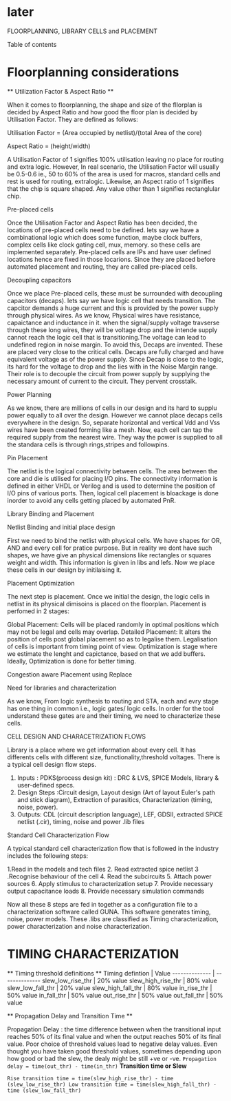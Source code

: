 # later
FLOORPLANNING, LIBRARY CELLS and PLACEMENT

Table of contents  
# Floorplanning considerations
** Utilization Factor & Aspect Ratio **

When it comes to floorplanning, the shape and size of the fllorplan is decided by Aspect Ratio and how good the floor plan is decided by Utilisation Factor. They are defined as follows:

Utilisation Factor =  (Area occupied by netlist)/(total Area of the core)
                   
Aspect Ratio = (height/width)

A Utilisation Factor of 1 signifies 100% utilisation leaving no place for routing and extra logic. However, In real scenario, the Utilisation Factor will usually be  0.5-0.6 ie., 50 to 60% of the area is used for macros, standard cells and rest is used for routing, extralogic. Likewise, an Aspect ratio of 1 signifies that the chip is square shaped. Any value other than 1 signifies rectanglular chip.

Pre-placed cells

Once the Utilisation Factor and Aspect Ratio has been decided, the locations of pre-placed cells need to be defined. lets say we have  a combinational logic which does some function, maybe clock buffers, complex cells like clock gating cell, mux, memory. so these cells are implemented separately. Pre-placed cells are IPs and have user defined locations hence are fixed in those locarions. Since they are placed before automated placement and routing, they are called pre-placed cells.

Decoupling capacitors

Once we place Pre-placed cells, these must be surrounded with decoupling capacitors (decaps). lets say we have logic cell that needs transition. The capcitor demands a huge current and this is provided by the power supply through physical wires. As we know, Physical wires have resistance, capaictance and inductance in it. when the signal/supply voltage travserse through these long wires, they will be voltage drop and the intende supply cannot reach the logic cell that is transitioning.The voltage can lead to undefined region in noise margin. To avoid this, Decaps are invented. These are placed very close to the critical cells.  Decaps are fully charged and have equivalent voltage as of the power supply. Since Decap is close to the logic, its hard for the voltage to drop and the lies with in the Noise Margin range. Their role is to decouple the circuit from power supply by supplying the necessary amount of current to the circuit. They pervent crosstalk.

Power Planning

As we know, there are millions of cells in our design and its hard to supplu power equally to all over the design. However we cannot place decaps cells everywhere in the design.  So, separate horizontal and vertical Vdd and Vss wires have been created forming like a mesh. Now, each cell can tap the required supply from the nearest wire. They way the power is supplied to all the standara cells is through rings,stripes and followpins.

Pin Placement

The netlist is the logical connectivity between cells. The area between the core and die is utilised for placing I/O pins. The connectivity information is defined in either VHDL or Verilog and is used to determine the position of I/O pins of various ports. Then, logical cell placement is bloackage is done inorder to avoid any cells getting placed by automated PnR.

Library Binding and Placement

Netlist Binding and initial place design

First we need to bind the netlist with physical cells. We have shapes for OR, AND and every cell for pratice purpose. But in reality we dont have such shapes, we have give an physical dimensions like rectangles or squares weight and width. This information is given in libs and lefs. Now we place these cells in our design by initilaising it. 

Placement Optimization

The next step is placement. Once we initial the design, the logic cells in netlist in its physical dimisoins is placed on the floorplan. Placement is perfomed in 2 stages:

Global Placement: Cells will be placed randomly in optimal positions which may not be legal and cells may overlap. 
Detailed Placement: It alters the position of cells post global placement so as to legalise them.
Legalisation of cells is important from timing point of view.
Optimization is stage where we estimate the lenght and capictance, based on that we add buffers. Ideally, Optimization is done for better timing.

Congestion aware Placement using Replace



Need for libraries and characterization

As we know, From logic synthesis to routing and STA, each and evry stage has one thing in common i.e., logic gates/ logic cells. In order for the tool understand these gates are and their timing, we need to characterize these cells. 

CELL DESIGN AND CHARACETRIZATION FLOWS

Library is a place where we get information about every cell. It has differents cells with different size, functionality,threshold voltages. There is a typical cell design flow steps.
1. Inputs : PDKS(process design kit) : DRC & LVS, SPICE Models, library & user-defined specs.
2. Design Steps :Circuit design, Layout design (Art of layout Euler's path and stick diagram), Extraction of parasitics, Characterization (timing, noise, power).
3. Outputs: CDL (circuit description language), LEF, GDSII, extracted SPICE netlist (.cir), timing, noise and power .lib files

Standard Cell Characterization Flow

A typical standard cell characterization flow that is followed in the industry includes the following steps:

1.Read in the models and tech files
2. Read extracted spice netlist
3 .Recognise behaviour of the cell
4. Read the subcircuits
5. Attach power sources
6. Apply stimulus to characterization setup
7. Provide necessary output capacitance loads
8. Provide necessary simulation commands

Now all these 8 steps are fed in together as a configuration file to a characterization software called GUNA. This software generates timing, noise, power models.
These .libs are classified as Timing characterization, power characterization and noise characterization.

# TIMING CHARACTERIZATION

** Timing threshold definitions **
Timing defintion |	Value
-------------- | --------------
slew_low_rise_thr	| 20% value
slew_high_rise_thr | 80% value
slew_low_fall_thr |	20% value
slew_high_fall_thr |	80% value
in_rise_thr	| 50% value
in_fall_thr |	50% value
out_rise_thr |	50% value
out_fall_thr | 50% value

** Propagation Delay and Transition Time **

Propagation Delay :  the time difference between when the transitional input reaches 50% of its final value and when the output reaches 50% of its final value. Poor choice of threshold values lead to negative delay values. Even thought you have taken good threshold values, sometimes depending upon how good or bad the slew, the dealy might be still +ve or -ve.
`
Propagation delay = time(out_thr) - time(in_thr)
`
**Transition time or Slew**

`
Rise transition time = time(slew_high_rise_thr) - time (slew_low_rise_thr)
Low transition time = time(slew_high_fall_thr) - time (slew_low_fall_thr)
`





   



   




